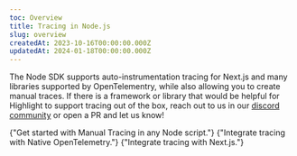 ```yaml
---
toc: Overview
title: Tracing in Node.js
slug: overview
createdAt: 2023-10-16T00:00:00.000Z
updatedAt: 2024-01-18T00:00:00.000Z
---
```


The Node SDK supports auto-instrumentation tracing for Next.js and many libraries supported by OpenTelementry, while also allowing you to create manual traces. If there is a framework or library that would be helpful for Highlight to support tracing out of the box, reach out to us in our [discord community](https://highlight.io/community) or open a PR and let us know!

<DocsCardGroup>
    <DocsCard title="Manual Tracing" href="./2_manual.md">
        {"Get started with Manual Tracing in any Node script."}
    </DocsCard>
    <DocsCard title="Node.js OpenTelemetry" href="../../7_native-opentelemetry/4_tracing.md">
        {"Integrate tracing with Native OpenTelemetry."}
    </DocsCard>
    <DocsCard title="Next.js OpenTelemetry" href="./3_nextjs.md">
        {"Integrate tracing with Next.js."}
    </DocsCard>
</DocsCardGroup>
